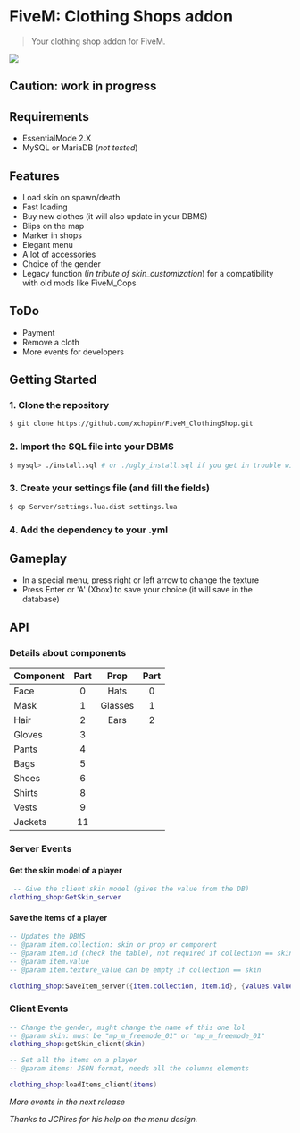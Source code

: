 # FiveM: Clothing Shops addon
> Your clothing shop addon for FiveM.


<img src=http://i.imgur.com/bB1K7ug.jpg>

## Caution: work in progress

## Requirements
- EssentialMode 2.X
- MySQL or MariaDB (_not tested_)

## Features
- Load skin on spawn/death
- Fast loading
- Buy new clothes (it will also update in your DBMS)
- Blips on the map
- Marker in shops
- Elegant menu
- A lot of accessories
- Choice of the gender
- Legacy function (_in tribute of skin_customization_) for a compatibility with old mods like FiveM_Cops

## ToDo
- Payment
- Remove a cloth
- More events for developers

## Getting Started

### 1. Clone the repository
``` bash
$ git clone https://github.com/xchopin/FiveM_ClothingShop.git
```

### 2. Import the SQL file into your DBMS
``` bash
$ mysql> ./install.sql # or ./ugly_install.sql if you get in trouble with foreign keys
```


### 3. Create your settings file (and fill the fields)
``` bash
$ cp Server/settings.lua.dist settings.lua
```

### 4. Add the dependency to your .yml


## Gameplay
- In a special menu, press right or left arrow to change the texture
- Press Enter or 'A' (Xbox) to save your choice (it will save in the database)

## API
### Details about components

| Component |      Part    | Prop          | Part |
|----------|:-------------:|:-------------:|:-------------:|
| Face      |    0  | Hats | 0 |
| Mask      |    1  | Glasses | 1 |
| Hair      |    2  | Ears | 2 |
| Gloves    |    3  |
| Pants     |    4  |
| Bags      |    5  |
| Shoes     |    6  |
| Shirts    |    8  |
| Vests     |    9  |
| Jackets   |   11  |


### Server Events

#### Get the skin model of a player
``` lua
 -- Give the client'skin model (gives the value from the DB)
clothing_shop:GetSkin_server
```

#### Save the items of a player
``` lua
-- Updates the DBMS
-- @param item.collection: skin or prop or component
-- @param item.id (check the table), not required if collection == skin
-- @param item.value 
-- @param item.texture_value can be empty if collection == skin

clothing_shop:SaveItem_server({item.collection, item.id}, {values.value, values.texture_value})
```

### Client Events
``` lua
-- Change the gender, might change the name of this one lol
-- @param skin: must be "mp_m_freemode_01" or "mp_m_freemode_01"
clothing_shop:getSkin_client(skin)
``` 
``` lua
-- Set all the items on a player
-- @param items: JSON format, needs all the columns elements

clothing_shop:loadItems_client(items)
```

*More events in the next release*

_Thanks to JCPires for his help on the menu design._
